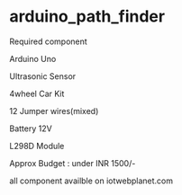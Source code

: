 # arduino_path_finder


Required component 

  Arduino Uno
  
  Ultrasonic Sensor
  
  4wheel Car Kit
  
  12 Jumper wires(mixed)
  
  Battery 12V
  
  L298D Module 
  
  Approx  Budget : under INR 1500/-


all component availble on iotwebplanet.com
